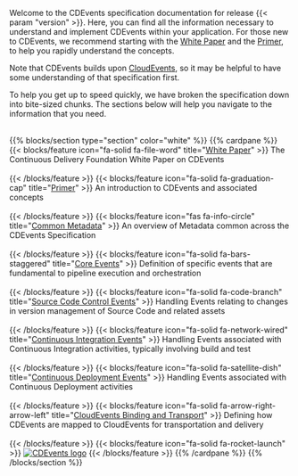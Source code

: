 <!--
---
title: "CDEvents Documentation"
linkTitle: "Documentation"
weight: 10
menu:
  main:
    weight: 20
    pre: <i class='fas fa-book'></i>
---
-->
<!-- markdownlint-disable-file MD041 -->
<!-- cSpell:locale en-US -->
Welcome to the CDEvents specification documentation for release {{< param "version" >}}. Here, you can find all the information necessary to understand and implement CDEvents within your application. For those new to CDEvents, we recommend starting with the [White Paper](wpaper/) and the [Primer](primer/), to help you rapidly understand the concepts.

Note that CDEvents builds upon <a href="https://cloudevents.io/" target="_blank">CloudEvents</a>, so it may be helpful to have some understanding of that specification first.

To help you get up to speed quickly, we have broken the specification down into bite-sized chunks. The sections below will help you navigate to the information that you need.

\
{{% blocks/section type="section" color="white" %}}
{{% cardpane %}}
{{< blocks/feature icon="fa-solid fa-file-word" title="[White Paper](wpaper/)" >}}
The Continuous Delivery Foundation White Paper on CDEvents<br><br>
{{< /blocks/feature >}}
{{< blocks/feature icon="fa-solid fa-graduation-cap" title="[Primer](primer/)" >}}
An introduction to CDEvents and associated concepts<br><br>
{{< /blocks/feature >}}
{{< blocks/feature icon="fas fa-info-circle" title="[Common Metadata](spec/)" >}}
An overview of Metadata common across the CDEvents Specification<br><br>
{{< /blocks/feature >}}
{{< blocks/feature icon="fa-solid fa-bars-staggered" title="[Core Events](core/)" >}}
Definition of specific events that are fundamental to pipeline execution and orchestration<br><br>
{{< /blocks/feature >}}
{{< blocks/feature icon="fa-solid fa-code-branch" title="[Source Code Control Events](source-code-version-control/)" >}}
Handling Events relating to changes in version management of Source Code and related assets<br><br>
{{< /blocks/feature >}}
{{< blocks/feature icon="fa-solid fa-network-wired" title="[Continuous Integration Events](continuous-integration-pipeline-events/)" >}}
Handling Events associated with Continuous Integration activities, typically involving build and test<br><br>
{{< /blocks/feature >}}
{{< blocks/feature icon="fa-solid fa-satellite-dish" title="[Continuous Deployment Events](continuous-deployment-pipeline-events/)" >}}
Handling Events associated with Continuous Deployment activities<br><br>
{{< /blocks/feature >}}
{{< blocks/feature icon="fa-solid fa-arrow-right-arrow-left" title="[CloudEvents Binding and Transport](cloudevents-binding/)" >}}
Defining how CDEvents are mapped to CloudEvents for transportation and delivery<br><br>
{{< /blocks/feature >}}
{{< blocks/feature icon="fa-solid fa-rocket-launch" >}}
[<img src="https://raw.githubusercontent.com/cdfoundation/artwork/main/cdevents/horizontal/color/cdevents_horizontal-color.svg" alt="CDEvents logo"/>](/)
{{< /blocks/feature >}}
{{% /cardpane %}}
{{% /blocks/section %}}
